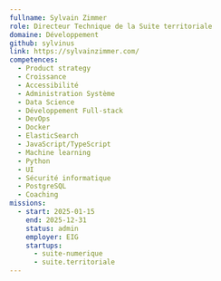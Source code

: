 ```yaml
---
fullname: Sylvain Zimmer
role: Directeur Technique de la Suite territoriale
domaine: Développement
github: sylvinus
link: https://sylvainzimmer.com/
competences:
  - Product strategy
  - Croissance
  - Accessibilité
  - Administration Système
  - Data Science
  - Développement Full-stack
  - DevOps
  - Docker
  - ElasticSearch
  - JavaScript/TypeScript
  - Machine learning
  - Python
  - UI
  - Sécurité informatique
  - PostgreSQL
  - Coaching
missions:
  - start: 2025-01-15
    end: 2025-12-31
    status: admin
    employer: EIG
    startups:
      - suite-numerique
      - suite.territoriale
---
```

